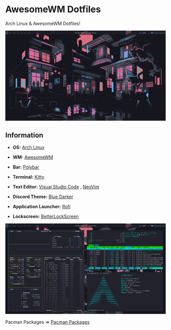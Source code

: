 # AwesomeWM Dotfiles

Arch Linux & AwesomeWM Dotfiles! 

<img src="README-ASSETS/image-background.png">

## Information

- **OS:** [Arch Linux](https://archlinux.org)
 
- **WM:** [AwesomeWM](https://github.com/awesomeWM/awesome)

- **Bar:** [Polybar](https://github.com/polybar/polybar)

- **Terminal:** [Kitty](https://github.com/kovidgoyal/kitty)

- **Text Editor:** [Visual Studio Code](https://github.com/microsoft/vscode)
                   , [NeoVim](https://github.com/neovim/neovim)

- **Discord Theme:** [Blue Darker](https://github.com/Keyitdev/BetterDiscord-themes)
 
- **Application Launcher:** [Rofi](https://github.com/davatorium/rofi)

- **Lockscreen:** [BetterLockScreen](https://github.com/betterlockscreen/betterlockscreen)


<img src="README-ASSETS/image-data.png"><br>


Pacman Packages => <a href="pacman-packages.txt">Pacman Packages</a>